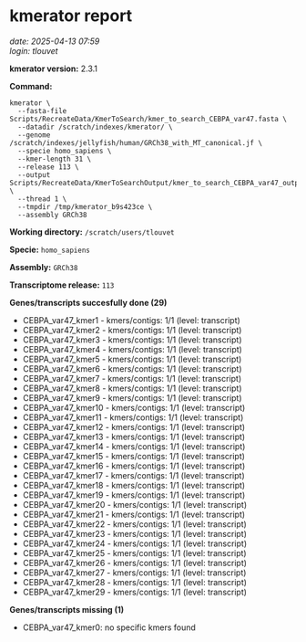 # kmerator report
*date: 2025-04-13 07:59*  
*login: tlouvet*

**kmerator version:** 2.3.1

**Command:**

```
kmerator \
  --fasta-file Scripts/RecreateData/KmerToSearch/kmer_to_search_CEBPA_var47.fasta \
  --datadir /scratch/indexes/kmerator/ \
  --genome /scratch/indexes/jellyfish/human/GRCh38_with_MT_canonical.jf \
  --specie homo_sapiens \
  --kmer-length 31 \
  --release 113 \
  --output Scripts/RecreateData/KmerToSearchOutput/kmer_to_search_CEBPA_var47_output \
  --thread 1 \
  --tmpdir /tmp/kmerator_b9s423ce \
  --assembly GRCh38
```

**Working directory:** `/scratch/users/tlouvet`

**Specie:** `homo_sapiens`

**Assembly:** `GRCh38`

**Transcriptome release:** `113`

**Genes/transcripts succesfully done (29)**

- CEBPA_var47_kmer1 - kmers/contigs: 1/1 (level: transcript)
- CEBPA_var47_kmer2 - kmers/contigs: 1/1 (level: transcript)
- CEBPA_var47_kmer3 - kmers/contigs: 1/1 (level: transcript)
- CEBPA_var47_kmer4 - kmers/contigs: 1/1 (level: transcript)
- CEBPA_var47_kmer5 - kmers/contigs: 1/1 (level: transcript)
- CEBPA_var47_kmer6 - kmers/contigs: 1/1 (level: transcript)
- CEBPA_var47_kmer7 - kmers/contigs: 1/1 (level: transcript)
- CEBPA_var47_kmer8 - kmers/contigs: 1/1 (level: transcript)
- CEBPA_var47_kmer9 - kmers/contigs: 1/1 (level: transcript)
- CEBPA_var47_kmer10 - kmers/contigs: 1/1 (level: transcript)
- CEBPA_var47_kmer11 - kmers/contigs: 1/1 (level: transcript)
- CEBPA_var47_kmer12 - kmers/contigs: 1/1 (level: transcript)
- CEBPA_var47_kmer13 - kmers/contigs: 1/1 (level: transcript)
- CEBPA_var47_kmer14 - kmers/contigs: 1/1 (level: transcript)
- CEBPA_var47_kmer15 - kmers/contigs: 1/1 (level: transcript)
- CEBPA_var47_kmer16 - kmers/contigs: 1/1 (level: transcript)
- CEBPA_var47_kmer17 - kmers/contigs: 1/1 (level: transcript)
- CEBPA_var47_kmer18 - kmers/contigs: 1/1 (level: transcript)
- CEBPA_var47_kmer19 - kmers/contigs: 1/1 (level: transcript)
- CEBPA_var47_kmer20 - kmers/contigs: 1/1 (level: transcript)
- CEBPA_var47_kmer21 - kmers/contigs: 1/1 (level: transcript)
- CEBPA_var47_kmer22 - kmers/contigs: 1/1 (level: transcript)
- CEBPA_var47_kmer23 - kmers/contigs: 1/1 (level: transcript)
- CEBPA_var47_kmer24 - kmers/contigs: 1/1 (level: transcript)
- CEBPA_var47_kmer25 - kmers/contigs: 1/1 (level: transcript)
- CEBPA_var47_kmer26 - kmers/contigs: 1/1 (level: transcript)
- CEBPA_var47_kmer27 - kmers/contigs: 1/1 (level: transcript)
- CEBPA_var47_kmer28 - kmers/contigs: 1/1 (level: transcript)
- CEBPA_var47_kmer29 - kmers/contigs: 1/1 (level: transcript)


**Genes/transcripts missing (1)**

- CEBPA_var47_kmer0: no specific kmers found
